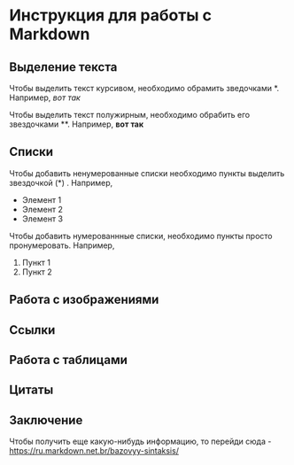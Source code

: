 # Инструкция для работы с Markdown

## Выделение текста
Чтобы выделить текст курсивом, необходимо обрамить зведочками *. Например, *вот так*

Чтобы выделить текст полужирным, необходимо обрабить его звездочками **. Например, **вот так**

## Списки
Чтобы добавить ненумерованные списки необходимо пункты выделить звездочкой (*)
. Например,
* Элемент 1
* Элемент 2
* Элемент 3

Чтобы добавить нумерованнные списки, необходимо пункты просто пронумеровать. Например,
1. Пункт 1
2. Пункт 2

## Работа с изображениями

## Ссылки

## Работа с таблицами

## Цитаты

## Заключение
Чтобы получить еще какую-нибудь информацию, то перейди сюда - https://ru.markdown.net.br/bazovyy-sintaksis/